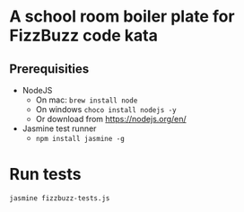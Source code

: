 # A school room boiler plate for FizzBuzz code kata

## Prerequisities
* NodeJS
  * On mac: `brew install node`
  * On windows `choco install nodejs -y`
  * Or download from https://nodejs.org/en/
* Jasmine test runner
  * `npm install jasmine -g`

# Run tests
```
jasmine fizzbuzz-tests.js
```
